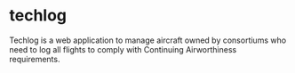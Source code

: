 # techlog
Techlog is a web application to manage aircraft owned by consortiums who need to log all flights to comply with Continuing Airworthiness requirements.
